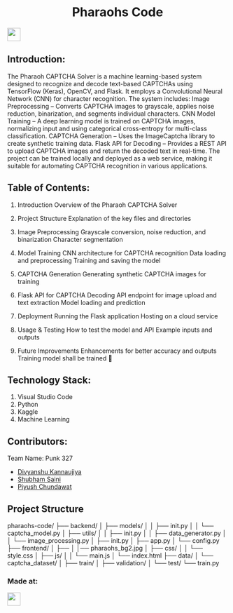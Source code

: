 <h1 align="center">Pharaohs Code</h1>
<p align="center">
</p>
<a href="https://weekendofcode.computercodingclub.in/"> <img src="https://i.postimg.cc/njCM24kx/woc.jpg" height=30px> </a>

## Introduction:
The Pharaoh CAPTCHA Solver is a machine learning-based system designed to recognize and decode text-based CAPTCHAs using TensorFlow (Keras), OpenCV, and Flask. It employs a Convolutional Neural Network (CNN) for character recognition. 
The system includes:
Image Preprocessing – Converts CAPTCHA images to grayscale, applies noise reduction, binarization, and segments individual characters.
CNN Model Training – A deep learning model is trained on CAPTCHA images, normalizing input and using categorical cross-entropy for multi-class classification.
CAPTCHA Generation – Uses the ImageCaptcha library to create synthetic training data.
Flask API for Decoding – Provides a REST API to upload CAPTCHA images and return the decoded text in real-time.
The project can be trained locally and deployed as a web service, making it suitable for automating CAPTCHA recognition in various applications. 
## Table of Contents:
1. Introduction
Overview of the Pharaoh CAPTCHA Solver

2. Project Structure
Explanation of the key files and directories

3. Image Preprocessing
Grayscale conversion, noise reduction, and binarization
Character segmentation

4. Model Training
CNN architecture for CAPTCHA recognition
Data loading and preprocessing
Training and saving the model

5. CAPTCHA Generation
Generating synthetic CAPTCHA images for training

6. Flask API for CAPTCHA Decoding
API endpoint for image upload and text extraction
Model loading and prediction
7. Deployment
Running the Flask application
Hosting on a cloud service
8. Usage & Testing
How to test the model and API
Example inputs and outputs

9. Future Improvements
Enhancements for better accuracy and outputs
Training model shall be trained 
 🚀
## Technology Stack:
  1) Visual Studio Code
  2) Python
  3) Kaggle
  4) Machine Learning
  

## Contributors:

Team Name: Punk 327

* [Divyanshu Kannaujiya](https://github.com/divyanshu-912)
* [Shubham Saini](https://github.com/cyberpunk2005)
* [Piyush Chundawat](#)


## Project Structure
pharaohs-code/
├── backend/
│ ├── models/
│ │ ├── init.py
│ │ └── captcha_model.py
│ ├── utils/
│ │ ├── init.py
│ │ ├── data_generator.py
│ │ └── image_processing.py
│ ├── init.py
│ ├── app.py
│ └── config.py
├── frontend/
│ ├──
│ │── pharaohs_bg2.jpg
│ ├── css/
│ │ └── style.css
│ ├── js/
│ │ └── main.js
│ └── index.html
├── data/
│ └── captcha_dataset/
│     ├── train/
│     ├── validation/
│     └── test/
└── train.py

### Made at:



<a href="[https://hack36.com](https://weekendofcode.computercodingclub.in/)"> <img src="https://i.postimg.cc/mrCCnTbN/tpg.jpg" height=30px> </a>
